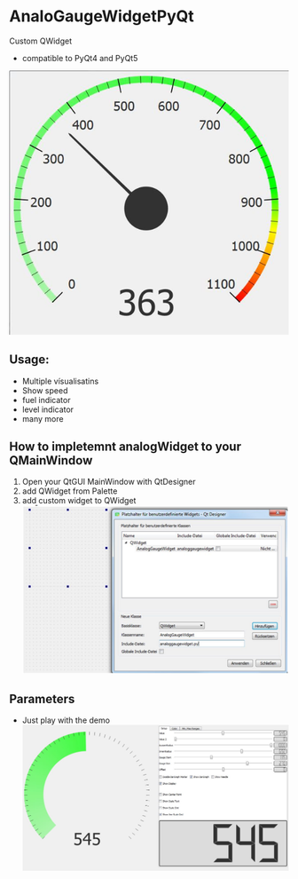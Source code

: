 # AnaloGaugeWidgetPyQt

Custom QWidget 
- compatible to PyQt4 and PyQt5

![AnalogGaugeWidgetDemo Image](img/AnalogGaugeWidgetDemo.JPG?raw=true "AnalogGaugeWidgetDemo")

## Usage:
- Multiple vísualisatins
- Show speed
- fuel indicator
- level indicator
- many more

## How to impletemnt analogWidget to your QMainWindow
1. Open your QtGUI MainWindow with QtDesigner
2. add QWidget from Palette
3. add custom widget to QWidget
![AnalogGaugeWidgetDemo Image](img/3._Add_custom_widget.JPG?raw=true "Add custom widget")

## Parameters
- Just play with the demo
![AnalogGaugeWidgetDemo Image](img/Example_without_needle.JPG?raw=true "Add custom widget")
